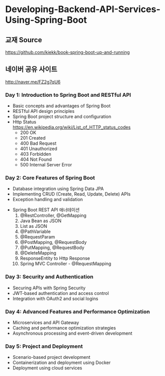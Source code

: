 # Developing-Backend-API-Services-Using-Spring-Boot

## 교재 Source
https://github.com/kiekk/book-spring-boot-up-and-running
## 네이버 공유 사이트
http://naver.me/FZ2g7qU6

### Day 1: Introduction to Spring Boot and RESTful API
- Basic concepts and advantages of Spring Boot
- RESTful API design principles
- Spring Boot project structure and configuration
- Http Status
      <br> https://en.wikipedia.org/wiki/List_of_HTTP_status_codes
    - 200 OK
    - 201 Created
    - 400 Bad Request            
    - 401 Unauthorized
    - 403 Forbidden
    - 404 Not Found
    - 500 Internal Server Error

### Day 2: Core Features of Spring Boot
- Database integration using Spring Data JPA
- Implementing CRUD (Create, Read, Update, Delete) APIs
- Exception handling and validation

* Spring Boot REST API 애너테이션
    1. @RestController, @GetMapping
    2. Java Bean as JSON
    3. List as JSON
    2. @PathVariable
    3. @RequestParam
    4. @PostMapping, @RequestBody
    5. @PutMapping, @RequestBody
    6. @DeleteMapping
    7. ResponseEntity to Http Response
    8. Spring MVC Controller - @RequestMapping


### Day 3: Security and Authentication
- Securing APIs with Spring Security
- JWT-based authentication and access control
- Integration with OAuth2 and social logins

### Day 4: Advanced Features and Performance Optimization
- Microservices and API Gateway
- Caching and performance optimization strategies
- Asynchronous processing and event-driven development

### Day 5: Project and Deployment
- Scenario-based project development
- Containerization and deployment using Docker
- Deployment using cloud services
